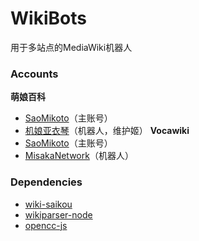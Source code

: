 # WikiBots
用于多站点的MediaWiki机器人

### Accounts
**萌娘百科**
- [SaoMikoto](https://mzh.moegirl.org.cn/_?curid=633173)（主账号）
- [机娘亚衣琴](https://mzh.moegirl.org.cn/_?curid=624979)（机器人，维护姬）
**Vocawiki**
- [SaoMikoto](https://voca.wiki/_?curid=51483)（主账号）
- [MisakaNetwork](https://voca.wiki/_?curid=63775)（机器人）

### Dependencies
- [wiki-saikou](https://github.com/moegirlwiki/wiki-saikou)
- [wikiparser-node](https://github.com/bhsd-harry/wikiparser-node)
- [opencc-js](https://github.com/nk2028/opencc-js)